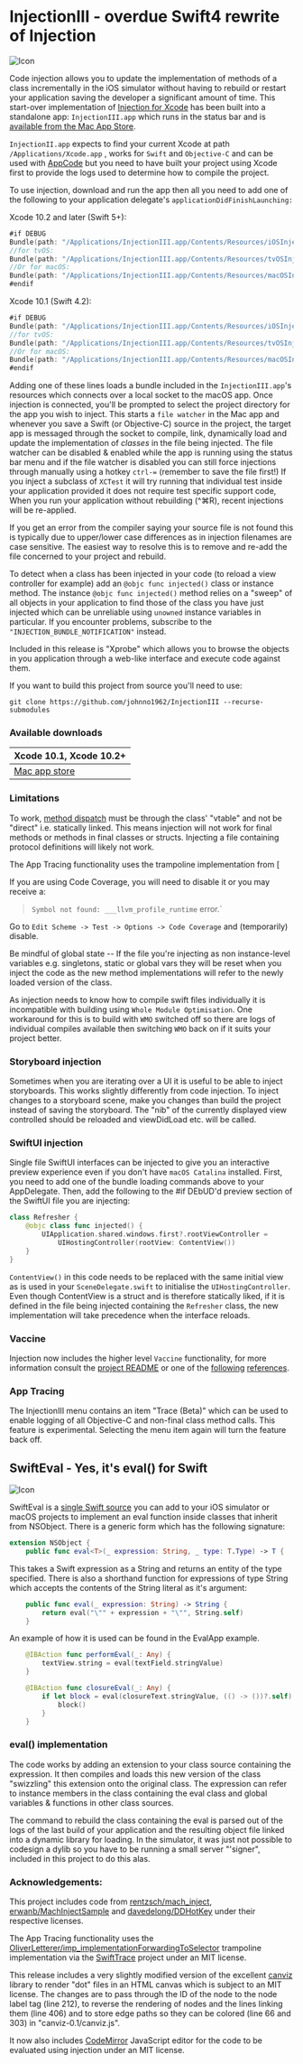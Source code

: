 # InjectionIII - overdue Swift4 rewrite of Injection

![Icon](http://johnholdsworth.com/Syringe_128.png)

Code injection allows you to update the implementation of methods of a class incrementally
in the iOS simulator without having to rebuild or restart your application saving the developer a significant amount of time.
This start-over implementation of [Injection for Xcode](https://github.com/johnno1962/injectionforxcode)
has been built into a standalone app: `InjectionIII.app` which runs in the status bar and is [available from the Mac App Store](https://itunes.apple.com/app/injectioniii/id1380446739?mt=12).

`InjectionII.app` expects to find your current Xcode at path `/Applications/Xcode.app` , works for `Swift` and `Objective-C` and can be used with [AppCode](https://www.jetbrains.com/objc/features/swift.html) but you need to have built your project using Xcode first to provide the logs used to determine how to compile the project.

To use injection, download and run the app then all you need to add one of the following to your application delegate's `applicationDidFinishLaunching:`

Xcode 10.2 and later (Swift 5+):

```Swift
#if DEBUG
Bundle(path: "/Applications/InjectionIII.app/Contents/Resources/iOSInjection.bundle")?.load()
//for tvOS:
Bundle(path: "/Applications/InjectionIII.app/Contents/Resources/tvOSInjection.bundle")?.load()
//Or for macOS:
Bundle(path: "/Applications/InjectionIII.app/Contents/Resources/macOSInjection.bundle")?.load()
#endif
```
Xcode 10.1 (Swift 4.2):

```Swift
#if DEBUG
Bundle(path: "/Applications/InjectionIII.app/Contents/Resources/iOSInjection10.bundle")?.load()
//for tvOS:
Bundle(path: "/Applications/InjectionIII.app/Contents/Resources/tvOSInjection10.bundle")?.load()
//Or for macOS:
Bundle(path: "/Applications/InjectionIII.app/Contents/Resources/macOSInjection10.bundle")?.load()
#endif
```

Adding one of these lines loads a bundle included in the `InjectionIII.app`'s
resources which connects over a local socket to the macOS app.
Once injection is connected, you'll be prompted to select the project directory for the app you wish to inject. This starts a `file watcher` in the Mac app and whenever
you save a Swift (or Objective-C) source in the project, the target app is messaged through the socket to compile, link, dynamically load and update the implementation of _classes_ in the file being injected. 
The file watcher can be disabled & enabled while the app is running using the status bar menu and
if the file watcher is disabled you can still force injections through manually using a hotkey `ctrl-=` (remember to save the file first!)
If you inject a subclass of `XCTest` it will try running that individual test inside your application provided it does not require test specific support code,
When you run your application without rebuilding (^⌘R), recent injections will be re-applied.

If you get an error from the compiler saying your source file is not found this is typically due to upper/lower case differences as in injection filenames are case sensitive. The easiest way to resolve this is to remove and re-add the file concerned to your project and rebuild. 

To detect when a class has been injected in your code (to reload a view controller for example) add an `@objc func
injected()` class or instance method.  The instance `@objc
func injected()` method relies on a "sweep" of all objects in your application to find those of
the class you have just injected which can be unreliable using `unowned` instance variables in particular. If you encounter problems, subscribe to the `"INJECTION_BUNDLE_NOTIFICATION"` instead.

Included in this release is "Xprobe" which allows you to browse the objects in
you application through a web-like interface and execute code against them.

If you want to build this project
from source you'll need to use:

    git clone https://github.com/johnno1962/InjectionIII --recurse-submodules
    
### Available downloads

| Xcode 10.1, Xcode 10.2+ |
| ------------- |
| [Mac app store](https://itunes.apple.com/app/injectioniii/id1380446739?mt=12) |

### Limitations

To work, [method dispatch](https://www.raizlabs.com/dev/2016/12/swift-method-dispatch/)
must be through the class' "vtable" and not be "direct" i.e. statically linked. This means
injection will not work for final methods or methods in final classes or structs. Injecting a file containing protocol definitions will likely not work.

The App Tracing functionality uses the trampoline implementation from [

If you are using Code Coverage, you will need to disable it or you may receive a:
>	`Symbol not found: ___llvm_profile_runtime` error.`

Go to `Edit Scheme -> Test -> Options -> Code Coverage` and (temporarily) disable.

Be mindful of global state -- If the file you're injecting as non instance-level variables e.g. singletons, static or global vars
they will be reset when you inject the code as the new method implementations will refer to the newly loaded
version of the class.

As injection needs to know how to compile swift files individually it is incompatible with building using
`Whole Module Optimisation`. One workaround for this is to build with `WMO` switched off so there are
logs of individual compiles available then switching `WMO` back on if it suits your project better.

### Storyboard injection

Sometimes when you are iterating over a UI it is useful to be able to inject storyboards. This works slightly differently from code injection. To inject changes to a storyboard scene, make you changes than build the project instead of saving the storyboard. The "nib" of the currently displayed view controlled should be reloaded and viewDidLoad etc. will be called.

### SwiftUI injection

Single file SwiftUI interfaces can be injected to give you an interactive preview experience even if you don't have `macOS Catalina` installed. First, you need to add one of the bundle loading commands above to your AppDelegate. Then, add the following to the #if DEbUD'd preview section of the SwiftUI file you are injecting:

```Swift
class Refresher {
    @objc class func injected() {
        UIApplication.shared.windows.first?.rootViewController =
            UIHostingController(rootView: ContentView())
    }
}
```
`ContentView()` in this code needs to be replaced with the same initial view as is used in your `SceneDelegate.swift` to initialise the `UIHostingController`. Even though ContentView is a struct and is therefore statically liked, if it is defined in the file being injected containing the `Refresher` class, the new implementation will take precedence when the interface reloads.

### Vaccine

Injection now includes the higher level `Vaccine` functionality, for more information consult the [project README](https://github.com/zenangst/Vaccine) or one of the [following](https://medium.com/itch-design-no/code-injection-in-swift-c49be095414c) [references](https://medium.com/@robnorback/the-secret-to-1-second-compile-times-in-xcode-9de4ec8345a1).

### App Tracing

The InjectionIII menu contains an item "Trace (Beta)" which can be used to enable logging of all Objective-C and non-final class method calls. This feature is experimental. Selecting the menu item again will turn the feature back off.

## SwiftEval - Yes, it's eval() for Swift

![Icon](https://courses.cs.washington.edu/courses/cse190m/10su/lectures/slides/images/drevil.png)

SwiftEval is a [single Swift source](InjectionBundle/SwiftEval.swift) you can add to your iOS simulator
or macOS projects to implement an eval function inside classes that inherit from NSObject.
There is a generic form which has the following signature:

```Swift
extension NSObject {
	public func eval<T>(_ expression: String, _ type: T.Type) -> T {
```

This takes a Swift expression as a String and returns an entity of the type specified.
There is also a shorthand function for expressions of type String which accepts the
contents of the String literal as it's argument:

```Swift
	public func eval(_ expression: String) -> String {
	    return eval("\"" + expression + "\"", String.self)
	}
```

An example of how it is used can be found in the EvalApp example.

```Swift
    @IBAction func performEval(_: Any) {
        textView.string = eval(textField.stringValue)
    }

    @IBAction func closureEval(_: Any) {
        if let block = eval(closureText.stringValue, (() -> ())?.self) {
            block()
        }
    }
```

### eval() implementation

The code works by adding an extension to your class source containing the expression.
It then compiles and loads this new version of the class "swizzling" this extension onto
the original class. The expression can refer to instance members in the class containing
the eval class and global variables & functions  in other class sources.

The command to rebuild the class containing the eval is parsed out of the logs of the last
build of your application and the resulting object file linked into a dynamic library for
loading. In the simulator, it was just not possible to codesign a dylib so you have to
be running a small server "'signer", included in this project to do this alas.

### Acknowledgements:

This project includes code from [rentzsch/mach_inject](https://github.com/rentzsch/mach_inject),
[erwanb/MachInjectSample](https://github.com/erwanb/MachInjectSample) and
[davedelong/DDHotKey](https://github.com/davedelong/DDHotKey) under their
respective licenses.

The App Tracing functionality uses the [OliverLetterer/imp_implementationForwardingToSelector](https://github.com/OliverLetterer/imp_implementationForwardingToSelector) trampoline implementation via the [SwiftTrace](https://github.com/johnno1962/SwiftTrace) project under an MIT license.

This release includes a very slightly modified version of the excellent
[canviz](https://code.google.com/p/canviz/) library to render "dot" files
in an HTML canvas which is subject to an MIT license. The changes are to pass
through the ID of the node to the node label tag (line 212), to reverse
the rendering of nodes and the lines linking them (line 406) and to
store edge paths so they can be colored (line 66 and 303) in "canviz-0.1/canviz.js".

It now also includes [CodeMirror](http://codemirror.net/) JavaScript editor
for the code to be evaluated using injection under an MIT license.
